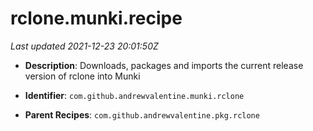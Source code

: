 # rclone.munki.recipe

_Last updated 2021-12-23 20:01:50Z_

- **Description**: Downloads, packages and imports the current release version of rclone into Munki

- **Identifier**: `com.github.andrewvalentine.munki.rclone`

- **Parent Recipes**: `com.github.andrewvalentine.pkg.rclone`
